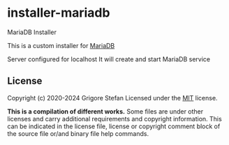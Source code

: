 # installer-mariadb
MariaDB Installer

This is a custom installer for [MariaDB](https://mariadb.org/)

Server configured for localhost
It will create and start MariaDB service

## License

Copyright (c) 2020-2024 Grigore Stefan
Licensed under the [MIT](LICENSE) license.

**This is a compilation of different works.**
Some files are under other licenses and carry additional requirements and copyright information.
This can be indicated in the license file, license or copyright comment block of the source file or/and binary file help commands.

